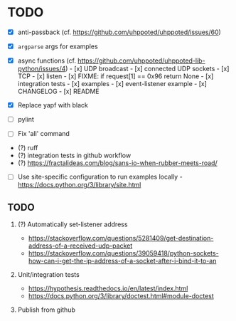 # TODO

- [x] anti-passback (cf. https://github.com/uhppoted/uhppoted/issues/60)
- [x] `argparse` args for examples
- [x] async functions (cf. https://github.com/uhppoted/uhppoted-lib-python/issues/4)
      - [x] UDP broadcast
      - [x] connected UDP sockets
      - [x] TCP
      - [x] listen
      - [x] FIXME: if request[1] == 0x96 return None
      - [x] integration tests
      - [x] examples
      - [x] event-listener example
      - [x] CHANGELOG
      - [x] README

- [x] Replace yapf with black
- [ ] pylint
- [ ] Fix 'all' command
- (?) ruff
- (?) integration tests in github workflow
- (?) https://fractalideas.com/blog/sans-io-when-rubber-meets-road/

- [ ] Use site-specific configuration to run examples locally
      - https://docs.python.org/3/library/site.html

## TODO
1. (?) Automatically set-listener address
   - https://stackoverflow.com/questions/5281409/get-destination-address-of-a-received-udp-packet
   - https://stackoverflow.com/questions/39059418/python-sockets-how-can-i-get-the-ip-address-of-a-socket-after-i-bind-it-to-an

2. Unit/integration tests
      - https://hypothesis.readthedocs.io/en/latest/index.html
      - https://docs.python.org/3/library/doctest.html#module-doctest

3. Publish from github
